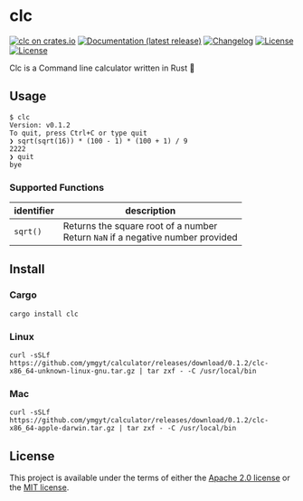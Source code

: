 # clc

[![clc on crates.io](https://img.shields.io/crates/v/clc)](https://crates.io/crates/clc)
[![Documentation (latest release)](https://img.shields.io/badge/docs-latest-brightgreen.svg)](https://docs.rs/clc/)
[![Changelog](https://img.shields.io/badge/changelog-latest-blue)](https://github.com/ymgyt/clc/blob/main/CHANGELOG.md)
[![License](https://img.shields.io/badge/license-Apache-green.svg)](LICENSE-APACHE)
[![License](https://img.shields.io/badge/license-MIT-green.svg)](LICENSE-MIT)

Clc is a Command line calculator written in Rust 🦀

## Usage
```
$ clc
Version: v0.1.2
To quit, press Ctrl+C or type quit
❯ sqrt(sqrt(16)) * (100 - 1) * (100 + 1) / 9
2222
❯ quit
bye
```

### Supported Functions

| identifier | description                                                                          |
|------------|--------------------------------------------------------------------------------------|
| `sqrt()`   | Returns the square root of a number <br />Return `NaN` if a negative number provided |

## Install

### Cargo

```shell
cargo install clc
```

### Linux

```shell
curl -sSLf https://github.com/ymgyt/calculator/releases/download/0.1.2/clc-x86_64-unknown-linux-gnu.tar.gz | tar zxf - -C /usr/local/bin
```

### Mac

```shell
curl -sSLf https://github.com/ymgyt/calculator/releases/download/0.1.2/clc-x86_64-apple-darwin.tar.gz | tar zxf - -C /usr/local/bin
```

## License

This project is available under the terms of either the [Apache 2.0 license](../LICENSE-APACHE) or the [MIT license](../LICENSE-MIT).
